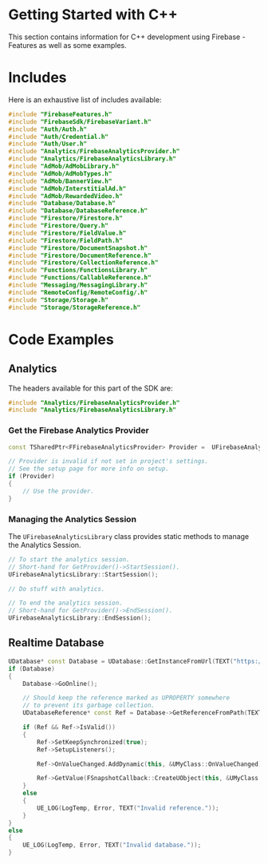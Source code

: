 # Getting Started with C++
This section contains information for C++ development using Firebase - Features as well as some examples.
# Includes
Here is an exhaustive list of includes available:
```cpp
#include "FirebaseFeatures.h"
#include "FirebaseSdk/FirebaseVariant.h"
#include "Auth/Auth.h"
#include "Auth/Credential.h"
#include "Auth/User.h"
#include "Analytics/FirebaseAnalyticsProvider.h"
#include "Analytics/FirebaseAnalyticsLibrary.h"
#include "AdMob/AdMobLibrary.h"
#include "AdMob/AdMobTypes.h"
#include "AdMob/BannerView.h"
#include "AdMob/InterstitialAd.h"
#include "AdMob/RewardedVideo.h"
#include "Database/Database.h"
#include "Database/DatabaseReference.h"
#include "Firestore/Firestore.h"
#include "Firestore/Query.h"
#include "Firestore/FieldValue.h"
#include "Firestore/FieldPath.h"
#include "Firestore/DocumentSnapshot.h"
#include "Firestore/DocumentReference.h"
#include "Firestore/CollectionReference.h"
#include "Functions/FunctionsLibrary.h"
#include "Functions/CallableReference.h"
#include "Messaging/MessagingLibrary.h"
#include "RemoteConfig/RemoteConfig/.h"
#include "Storage/Storage.h"
#include "Storage/StorageReference.h"
```

# Code Examples
## Analytics
The headers available for this part of the SDK are:
```cpp
#include "Analytics/FirebaseAnalyticsProvider.h"
#include "Analytics/FirebaseAnalyticsLibrary.h"
```
### Get the Firebase Analytics Provider
```cpp
const TSharedPtr<FFirebaseAnalyticsProvider> Provider =  UFirebaseAnalyticsLibrary::GetAnalyticsProvider();

// Provider is invalid if not set in project's settings.
// See the setup page for more info on setup.
if (Provider)
{
    // Use the provider.
}
```
### Managing the Analytics Session
The `UFirebaseAnalyticsLibrary` class provides static methods to manage the Analytics Session.
```cpp
// To start the analytics session.
// Short-hand for GetProvider()->StartSession().
UFirebaseAnalyticsLibrary::StartSession();

// Do stuff with analytics.

// To end the analytics session.
// Short-hand for GetProvider()->EndSession().
UFirebaseAnalyticsLibrary::EndSession();
```

## Realtime Database
```cpp
UDatabase* const Database = UDatabase::GetInstanceFromUrl(TEXT("https://app-db.firebaseio.com/"));
if (Database)
{
    Database->GoOnline();

    // Should keep the reference marked as UPROPERTY somewhere
	// to prevent its garbage collection.
    UDatabaseReference* const Ref = Database->GetReferenceFromPath(TEXT("/SomeVal"));

    if (Ref && Ref->IsValid())
    {
        Ref->SetKeepSynchronized(true);
        Ref->SetupListeners();

        Ref->OnValueChanged.AddDynamic(this, &UMyClass::OnValueChanged);

        Ref->GetValue(FSnapshotCallback::CreateUObject(this, &UMyClass::OnGetValue));
    }
    else
    {
        UE_LOG(LogTemp, Error, TEXT("Invalid reference."));
    }
}
else
{
    UE_LOG(LogTemp, Error, TEXT("Invalid database."));
}
```
